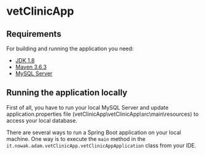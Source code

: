 # vetClinicApp
 
## Requirements

For building and running the application you need:

- [JDK 1.8](http://www.oracle.com/technetwork/java/javase/downloads/jdk8-downloads-2133151.html)
- [Maven 3.6.3](https://maven.apache.org)
- [MySQL Server](https://dev.mysql.com)

## Running the application locally

First of all, you have to run your local MySQL Server and update application.properties file (vetClinicApp\vetClinicApp\src\main\resources\) to access your local database.

There are several ways to run a Spring Boot application on your local machine. One way is to execute the `main` method in the `it.nowak.adam.vetClinicApp.vetClinicAppApplication` class from your IDE.
